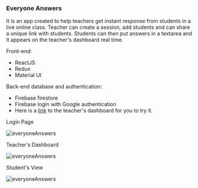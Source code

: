 <h3 align="left">Everyone Answers</h3>

<p>It is an app created to help teachers get instant response from students in a live online class. Teacher can create a session, add students and can share a unique link with students. Students can then put answers in a textarea and it appears on the teacher's dashboard real time.</p>

<p>Front-end:</p>
<ul>
    <li>ReactJS</li>
    <li>Redux</li>
    <li>Material UI</li>
    </ul>
    <p>Back-end database and authentication:</p>
  <ul>
    <li>Firebase firestore</li>
    <li>Firebase login with Google authentication</li>
    <li>Here is a <a href="https://cocky-almeida-3605d7.netlify.app">link<a/> to the teacher's dashboard for you to try it.</li>
    </ul>
    <p>Login Page</p>
   <img src="https://user-images.githubusercontent.com/76607510/127610893-c9c63767-7892-4419-9494-056345c4239c.png" alt="everyoneAnswers"/>
<p>Teacher's Dashboard</p>
<img src="https://user-images.githubusercontent.com/76607510/127610804-59f571e4-3fcc-4ac5-adc1-43882a058e9a.png" alt="everyoneAnswers"/>
    <p>Student's View</p>
     <img src="https://user-images.githubusercontent.com/76607510/127610917-d2434aa3-52f7-4223-b772-7b515d2ebf9c.png" alt="everyoneAnswers"/>
  </div>
    <div>
